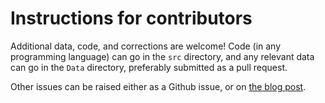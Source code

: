 # Instructions for contributors

Additional data, code, and corrections are welcome!  Code (in any programming language) can go in the `src` directory, and any relevant data can go in the `Data` directory, preferably submitted as a pull request.

Other issues can be raised either as a Github issue, or on [the blog post](https://terrytao.wordpress.com/2025/03/26/decomposing-a-factorial-into-large-factors/).